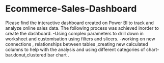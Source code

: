 # Ecommerce-Sales-Dashboard
   Please find the interactive dashboard created on Power BI to track and analyze online sales data. The following process was achieved inorder to create the dashboard.
  -Using complex parameters to drill down in worksheet and customisation using filters and slicers.
  -working on new connections , relationships between tables ,creating new calculated columns to help with the analysis and using different categories of chart- 
   bar.donut,clustered bar chart .
